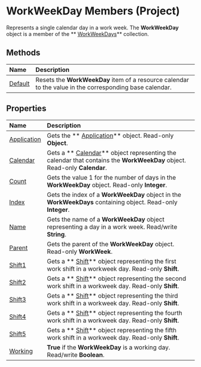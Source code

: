 
# WorkWeekDay Members (Project)
Represents a single calendar day in a work week. The  **WorkWeekDay** object is a member of the ** [WorkWeekDays](70ef7283-1dc1-7b19-5d84-5b3d5698e169.md)** collection.

## Methods



|**Name**|**Description**|
|:-----|:-----|
| [Default](ebd16c59-a718-6d11-5387-7a5b816fdf35.md)|Resets the  **WorkWeekDay** item of a resource calendar to the value in the corresponding base calendar.|

## Properties



|**Name**|**Description**|
|:-----|:-----|
| [Application](7ea01ca3-a074-3d5a-01d4-b8a632dadbba.md)|Gets the  ** [Application](8eb91712-7784-a102-38c0-19bb056c27e9.md)** object. Read-only **Object**.|
| [Calendar](969e8ecd-f7cd-c87d-6d43-1b893841c5dc.md)|Gets a  ** [Calendar](2d3b0f05-4762-0058-15d4-47e1d2b9d9a9.md)** object representing the calendar that contains the **WorkWeekDay** object. Read-only **Calendar**.|
| [Count](242bb040-d7ec-187f-4946-c5d38c8c29a0.md)|Gets the value 1 for the number of days in the  **WorkWeekDay** object. Read-only **Integer**.|
| [Index](baf660a1-9f6e-218b-e3c4-988f86bdcb3a.md)|Gets the index of a  **WorkWeekDay** object in the **WorkWeekDays** containing object. Read-only **Integer**.|
| [Name](243ff5f7-3907-7499-c4bc-968917c855f3.md)|Gets the name of a  **WorkWeekDay** object representing a day in a work week. Read/write **String**.|
| [Parent](e66027f6-f666-59f4-b1dc-479645dc9a65.md)|Gets the parent of the  **WorkWeekDay** object. Read-only **WorkWeek**.|
| [Shift1](260e91ce-0e5c-0e42-b503-adc400315d7b.md)|Gets a  ** [Shift](bf224646-d1c6-bc4a-1cce-a08b2f4e417d.md)** object representing the first work shift in a workweek day. Read-only **Shift**.|
| [Shift2](ba20351f-8ca1-8524-45cc-a8823485001e.md)|Gets a  ** [Shift](bf224646-d1c6-bc4a-1cce-a08b2f4e417d.md)** object representing the second work shift in a workweek day. Read-only **Shift**.|
| [Shift3](86878ac1-68c8-e728-d146-21622b087943.md)|Gets a  ** [Shift](bf224646-d1c6-bc4a-1cce-a08b2f4e417d.md)** object representing the third work shift in a workweek day. Read-only **Shift**.|
| [Shift4](a44bcc3f-3894-e871-a60c-dd723feb8598.md)|Gets a  ** [Shift](bf224646-d1c6-bc4a-1cce-a08b2f4e417d.md)** object representing the fourth work shift in a workweek day. Read-only **Shift**.|
| [Shift5](814fe10f-59ff-c830-c21f-433907c142d8.md)|Gets a  ** [Shift](bf224646-d1c6-bc4a-1cce-a08b2f4e417d.md)** object representing the fifth work shift in a workweek day. Read-only **Shift**.|
| [Working](31844191-e5a8-1e69-0eae-bbb10f318cf7.md)| **True** if the **WorkWeekDay** is a working day. Read/write **Boolean**.|
